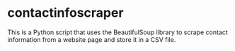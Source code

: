 # contactinfoscraper
This is a Python script that uses the BeautifulSoup library to scrape contact information from a website page and store it in a CSV file. 

